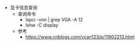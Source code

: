- 显卡信息查询
	- 查询命令
		- lspci -vnn | grep VGA -A 12
		- lshw -C display
	- 参考
		- https://www.cnblogs.com/vcan123/p/11902213.html
